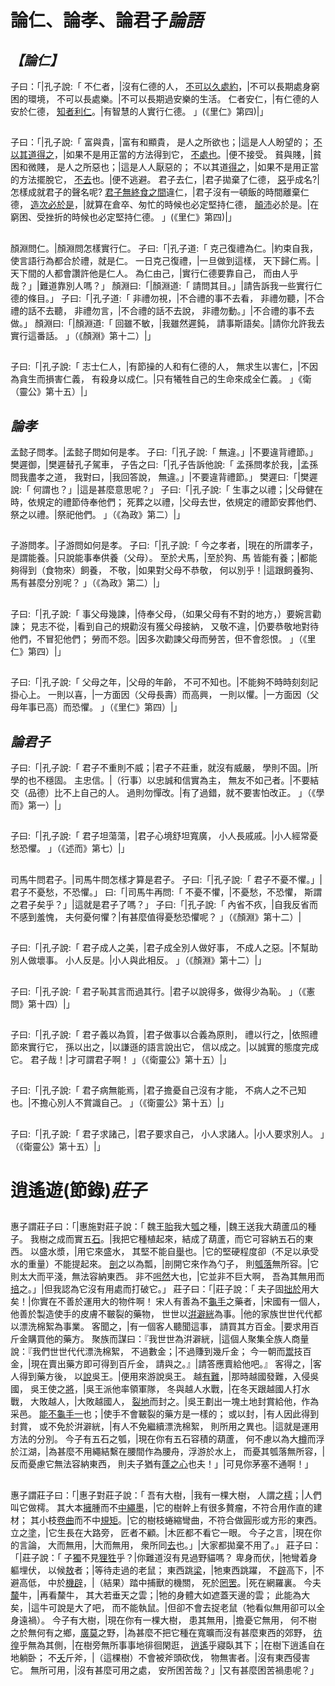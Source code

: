 # 論仁、論孝、論君子*論語*
## *【論仁】*
子曰：「|孔子說:「
不仁者，|沒有仁德的人，
[不可以久處約](不可以長久地居於窮困之中。約:窮困、貧困。)，|不可以長期處身窮困的環境，
不可以長處樂。|不可以長期過安樂的生活。
仁者安仁，|有仁德的人安於仁德，
[知者利仁](聰明的人利用仁。按楊伯峻《論語譯注》的見解:聰明的人「認識到仁德對他長遠而巨大的利益,他便實行仁德」。利:利用。)。|有智慧的人實行仁德。
」(《里仁》第四)|」
##
子曰：「|孔子說:「
富與貴，|富有和顯貴，
是人之所欲也；|這是人人盼望的；
[不以其道得之](不用正確的方法得到它)，|如果不是用正當的方法得到它，
[不處也](（君子）不接受。處:接受。)。|便不接受。
貧與賤，|貧困和微賤，
是人之所惡也；|這是人人厭惡的；
不以其道[得之](得以拋掉它（貧困）)，|如果不是用正當的方法擺脫它，
[不去](不會離棄它。去:離棄。)也。|便不逃避。
君子去仁，|君子拋棄了仁德，
[惡](疑問代詞，怎麼、如何)乎成名?|怎樣成就君子的聲名呢?
[君子無終食之間](君子沒有吃完一餐飯那麼短的時間離開仁德。終食之間:吃完一餐飯的時間。)違仁，|君子沒有一頓飯的時間離棄仁德，
[造次必於是](在倉卒匆忙時一定與仁德同在)，|就算在倉卒、匆忙的時候也必定堅持仁德，
[顛沛](顛沛流離)必於是。|在窮困、受挫折的時候也必定堅持仁德。
」(《里仁》第四)|」
##
顏淵問仁。|顏淵問怎樣實行仁。
子曰:「|孔子道:「
克己復禮為仁。|約束自我，使言語行為都合於禮，就是仁。
一日克己復禮，|一旦做到這樣，
天下歸仁焉。|天下間的人都會讚許他是仁人。
為仁由己，|實行仁德要靠自己，
而由人乎哉？」|難道靠別人嗎？」
顏淵曰:「|顏淵道:「
請問其目。」|請告訴我一些實行仁德的條目。」
子曰:「|孔子道:「
非禮勿視，|不合禮的事不去看，
非禮勿聽，|不合禮的話不去聽，
非禮勿言，|不合禮的話不去說，
非禮勿動。」|不合禮的事不去做。」
顏淵曰:「|顏淵道:「
回雖不敏，|我雖然遲鈍，
請事斯語矣。|請你允許我去實行這番話。
」（《顏淵》第十二）|」
##
子曰:「|孔子說:「
志士仁人，|有節操的人和有仁德的人，
無求生以害仁，|不因為貪生而損害仁義，
有殺身以成仁。|只有犧牲自己的生命來成全仁義。
」《衛（靈公》第十五）|」
## *論孝*
孟懿子問孝。|孟懿子問如何是孝。
子曰:「|孔子說:「
無違。」|不要違背禮節。」
樊遲御，|樊遲替孔子駕車，
子告之曰:「|孔子告訴他說:「
孟孫問孝於我，|孟孫問我盡孝之道，
我對曰，|我回答說，
無違。」|不要違背禮節。」
樊遲曰:「|樊遲說:「
何謂也？」|這是甚麼意思呢？」
子曰:「|孔子說:「
生事之以禮；|父母健在時，依規定的禮節侍奉他們；
死葬之以禮，|父母去世，依規定的禮節安葬他們、
祭之以禮。|祭祀他們。
」（《為政》第二）|」
##
子游問孝。|子游問如何是孝。
子曰:「|孔子說:「
今之孝者，|現在的所謂孝子，
是謂能養。|只說能事奉供養（父母）。
至於犬馬，|至於狗、馬
皆能有養；|都能夠得到（食物來）飼養，
不敬，|如果對父母不恭敬，
何以別乎！|這跟飼養狗、馬有甚麼分別呢？
」（《為政》第二）|」
##
子曰:「|孔子說:「
事父母幾諫，|侍奉父母，（如果父母有不對的地方，）要婉言勸諫；
見志不從，|看到自己的規勸沒有獲父母接納，
又敬不違，|仍要恭敬地對待他們，不冒犯他們；
勞而不怨。|因多次勸諫父母而勞苦，但不會怨恨。
」（《里仁》第四）|」
##
子曰:「|孔子說:「
父母之年，|父母的年齡，
不可不知也。|不能夠不時時刻刻記掛心上。
一則以喜，|一方面因（父母長壽）而高興，
一則以懼。|一方面因（父母年事已高）而恐懼。
」（《里仁》第四）|」
## *論君子*
子曰:「|孔子說:「
君子不重則不威；|君子不莊重，就沒有威嚴，
學則不固。|所學的也不穩固。
主忠信。|（行事）以忠誠和信實為主，
無友不如己者。|不要結交（品德）比不上自己的人。
過則勿憚改。|有了過錯，就不要害怕改正。
」（《學而》第一）|」
##
子曰:「|孔子說:「
君子坦蕩蕩，|君子心境舒坦寬廣，
小人長戚戚。|小人經常憂愁恐懼。
」（《述而》第七）|」
##
司馬牛問君子。|司馬牛問怎樣才算是君子。
子曰:「|孔子說:「
君子不憂不懼。」|君子不憂愁，不恐懼。」
曰:「|司馬牛再問:「
不憂不懼，|不憂愁，不恐懼，
斯謂之君子矣乎？」|這就是君子了嗎？」
子曰:「|孔子說:「
內省不疚，|自我反省而不感到羞愧，
夫何憂何懼？|有甚麼值得憂愁恐懼呢？
」（《顏淵》第十二）|
##
子曰:「|孔子說:「
君子成人之美，|君子成全別人做好事，
不成人之惡。|不幫助別人做壞事。
小人反是。|小人與此相反。
」（《顏淵》第十二）|」
##
子曰:「|孔子說:「
君子恥其言而過其行。|君子以說得多，做得少為恥。
」（《憲問》第十四）|」
##
子曰:「|孔子說:「
君子義以為質，|君子做事以合義為原則，
禮以行之，|依照禮節來實行它，
孫以出之，|以謙遜的語言說出它，
信以成之。|以誠實的態度完成它。
君子哉！|才可謂君子啊！
」（《衛靈公》第十五）|」
##
子曰:「|孔子說:「
君子病無能焉，|君子擔憂自己沒有才能，
不病人之不己知也。|不擔心別人不賞識自己。
」（《衛靈公》第十五）|」
##
子曰:「|孔子說:「
君子求諸己，|君子要求自己，
小人求諸人。|小人要求別人。
」（《衛靈公》第十五）|」
# 逍遙遊(節錄)*莊子*
##
惠子謂莊子曰：「|惠施對莊子說：「
魏王[貽](贈)我大[瓠](葫蘆的變種)之種，|魏王送我大葫蘆瓜的種子。
我樹之成而實五[石](中國古代容量單位，十斗為一石)。|我把它種植起來，結成了葫蘆，而它可容納五石的東西。
以盛水漿，|用它來盛水，
其堅不能自[舉](擎、支撐)也。|它的堅硬程度卻（不足以承受水的重量）不能提起來。
[剖](破開，中分)之以為瓢，|剖開它來作為勺子，
則[瓠落](同「廓落」，大貌，空廓貌)無所容。|它則太大而平淺，無法容納東西。
非不[呺然](虛空而巨大的樣子)大也，|它並非不巨大啊，
吾為其無用而[掊](擊破)之。」|但我認為它沒有用處而打破它。」
莊子曰：「|莊子說：「
夫子固[拙於](不善於)用大矣！|你實在不善於運用大的物件啊！
宋人有善為不[龜手](氣候嚴寒，手皮凍裂。龜：通「皸」。皮膚因受凍而裂開)之藥者，|宋國有一個人，他善於製造使手的皮膚不皸裂的藥物，
世世以[洴](浮)[澼](漂)[絖](棉絮)為事。|他的家族世世代代都以漂洗棉絮為事業。
客聞之，|有一個客人聽聞這事，
請買其方百金。|要求用百斤金購買他的藥方。
聚族而謀曰：『我世世為洴澼絖，|這個人聚集全族人商量說：『我們世世代代漂洗棉絮，
不過數金；|不過賺到幾斤金；
今一朝而[鬻](賣)技百金，|現在賣出藥方即可得到百斤金，
請與之。』|請答應賣給他吧。』
客得之，|客人得到藥方後，
以[說](游説)吳王。|便用來游說吳王。
越[有難](犯難)，|那時越國發難，入侵吳國，
吳王使之[將](領兵)，|吳王派他率領軍隊，
冬與越人水戰，|在冬天跟越國人打水戰，
大敗越人，|大敗越國人，
[裂地](割出一塊土地)而封之。|吳王劃出一塊土地封賞給他，作為采邑。
[能不龜手一](同樣一條不龜裂手的藥方)也；|使手不會皸裂的藥方是一樣的；
或以封，|有人因此得到封賞，
或不免於洴澼絖，|有人不免繼續漂洗棉絮，
則所用之異也。|這就是運用方法的分別。
今子有五石之瓠，|現在你有五石容積的葫蘆，
何不慮以為大[樽](古代盛酒的器具。這裏是指形似酒器，可以拴在腰間以助漂浮的游泳工具，古時稱「腰舟」)而浮於江湖，|為甚麼不用繩結繫在腰間作為腰舟，浮游於水上，
而憂其瓠落無所容，|反而憂慮它無法容納東西，
則夫子猶有[蓬之心](蓬：一種拳曲不直的草。蓬之心：比喻知識淺薄，不能通達事理，猶如蓬草閉塞的心)也夫！」|可見你茅塞不通啊！」
##
惠子謂莊子曰：「|惠子對莊子說：「
吾有大樹，|我有一棵大樹，
人謂之[樗](落葉喬木，木材皮粗質劣)；|人們叫它做樗。
其大本[擁](通「臃」)腫而不[中](合)[繩墨](木工畫直線用的工具)，|它的樹幹上有很多贅瘤，不符合用作直的建材；
其小枝[卷曲](彎彎曲曲。卷：通「蜷」。屈曲，捲曲)而不中[規矩](兩種工具，規用以劃圓，矩用以劃方)。|它的樹枝蜷縮彎曲，不符合做圓形或方形的東西。
立之[塗](音義同「途」)，|它生長在大路旁，
匠者不顧。|木匠都不看它一眼。
今子之言，|現在你的言論，
大而無用，|大而無用，
衆所同[去](離棄)也。」|大家都拋棄不用了。」
莊子曰：「|莊子說：「
子[獨](偏偏)不見[狸](狸子，也叫野貓、山貓)[狌](古同「鼪」，黄鼠狼)乎？|你難道沒有見過野貓嗎？
卑身而伏，|牠彎着身軀埋伏，
以候[敖](出遊，閒遊)者；|等待走過的老鼠；
東西跳[梁](通「踉」，跳躍)，|牠東西跳躍，
不[辟](音義同「避」)高下，|不避高低，
中於[機辟](亦作「機臂」，捕捉鳥獸的工具。辟：通「臂」)，|（結果）踏中捕獸的機關，
死於[罔罟](指漁獵的網具。罔：古同「網」，用繩線等結成的捕魚捉鳥器具。罟：魚網)。|死在網羅裏。
今夫[斄](即犛牛。體矮身健，毛長，色多黑、深褐或黑白花斑。耐寒，耐粗飼。尾毛蓬生，可作旌旄)牛，|再看斄牛，
其大若垂天之雲；|牠的身體大如遮蓋天邊的雲；
此能為大矣，|這牛可說是大了吧，
而不能執鼠。|但卻不會去捉老鼠（牠看似無用卻可以全身遠禍）。
今子有大樹，|現在你有一棵大樹，
患其無用，|擔憂它無用，
何不樹之於無何有之鄉，[廣莫](亦作「廣漠」)之野，|為甚麼不把它種在寬曠而沒有甚麼東西的郊野，
[彷徨](縱任不拘)乎無為其側，|在樹旁無所事事地徘徊閑逛，
[逍遙](優游自在)乎寢臥其下；|在樹下逍遙自在地躺卧；
不[夭](屈，摧折)斤斧，|（這棵樹）不會被斧頭砍伐，
物無害者。|沒有東西侵害它。
無所可用，|沒有甚麼可用之處，
安所困苦哉？」|又有甚麼困苦禍患呢？」
